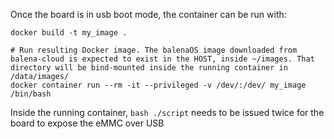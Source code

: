 Once the board is in usb boot mode, the container can be run with:
```
docker build -t my_image .

# Run resulting Docker image. The balenaOS image downloaded from balena-cloud is expected to exist in the HOST, inside ~/images. That directory will be bind-mounted inside the running container in /data/images/
docker container run --rm -it --privileged -v /dev/:/dev/ my_image /bin/bash
```

Inside the running container, `bash ./script` needs to be issued twice for the board to expose the eMMC over USB
